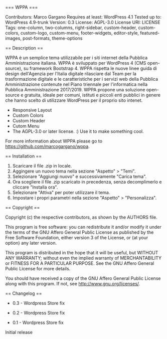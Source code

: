 === WPPA ===

Contributors: Marco Gargano
Requires at least: WordPress 4.1
Tested up to: WordPress 4.9-trunk
Version: 0.3
License: AGPL-3.0
License URI: LICENSE
Tags: one-column, two-columns, right-sidebar, custom-header, custom-colors, custom-logo, custom-menu, footer-widgets, editor-style, featured-images, post-formats, theme-options


== Description ==

WPPA è un semplice tema utilizzabile per i siti internet della Pubblica Amministrazione italiana. WPPA è sviluppato per WordPress 4 (CMS open-source), su framework Bootstrap 4. WPPA rispetta le nuove linee guida di design dell'Agenzia per l'Italia digitale rilasciare dal Team per la trasformazione digitale e le caratteristiche per i servizi web della Pubblica Amministrazione contenute nel Piano triennale per l'informatica nella Pubblica Amministrazione 2017/2019. WPPA propone una soluzione open-source e gratuita, ideale per comuni, istituti e piccoli enti pubblici in genere che hanno scelto di utilizzare WordPress per il proprio sito intenet.

* Responsive Layout
* Custom Colors
* Custom Header
* Cutom Menu
* The AGPL-3.0 or later license. :) Use it to make something cool.

For more information about WPPA please go to https://github.com/marcogargano/wppa.


== Installation ==

1. Scaricare il file .zip in locale.
2. Aggingere un nuovo tema nella sezione "Aspetto" > "Temi".
3. Selezionare "Aggiungi nuovo" e successivamente "Carica tema".
4. Ora scegliere il file .zip scaricato in precedenza, senza decomplimerlo e cliccare "Installa ora".
5. Selezionare "Attiva" per poter utilizzare il tema.
6. Impostare i propri parametri nella sezione "Aspetto" > "Personalizza".


== Copyright ==

Copyright (c) the respective contributors, as shown by the AUTHORS file.

This program is free software: you can redistribute it and/or modify
it under the terms of the GNU Affero General Public License as published
by the Free Software Foundation, either version 3 of the License, or
(at your option) any later version.

This program is distributed in the hope that it will be useful,
but WITHOUT ANY WARRANTY; without even the implied warranty of
MERCHANTABILITY or FITNESS FOR A PARTICULAR PURPOSE.  See the
GNU Affero General Public License for more details.

You should have received a copy of the GNU Affero General Public License
along with this program.  If not, see <http://www.gnu.org/licenses/>.


== Changelog ==

* 0.3 - Wordpress Store fix

* 0.2 - Wordpress Store fix

* 0.1 - Wordpress Store fix

Initial release
